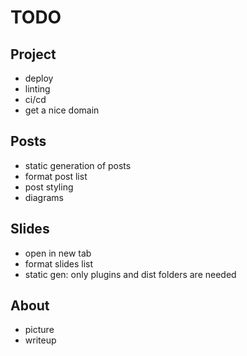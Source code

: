# TODO

## Project

- deploy
- linting
- ci/cd
- get a nice domain

## Posts

- static generation of posts
- format post list
- post styling
- diagrams

## Slides

- open in new tab
- format slides list
- static gen: only plugins and dist folders are needed

## About

- picture
- writeup

